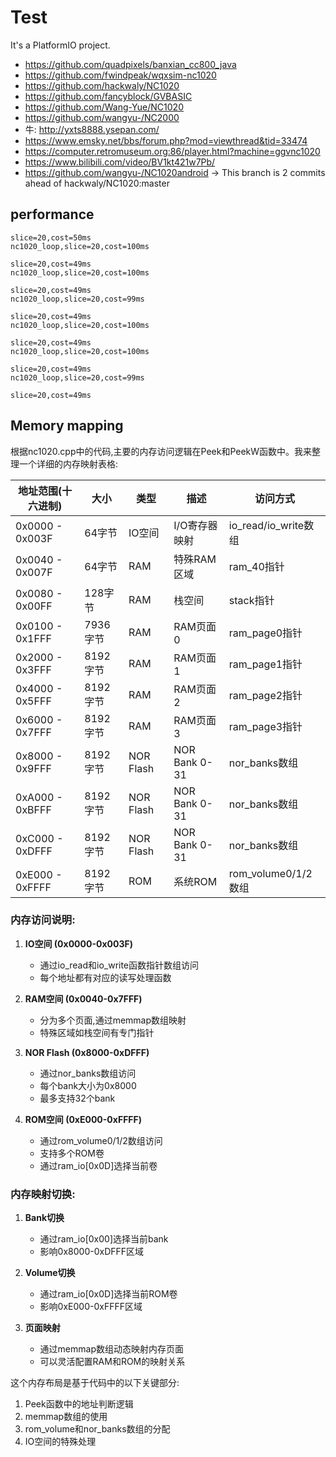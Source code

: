 # Test

It's a PlatformIO project.

* https://github.com/quadpixels/banxian_cc800_java
* https://github.com/fwindpeak/wqxsim-nc1020
* https://github.com/hackwaly/NC1020
* https://github.com/fancyblock/GVBASIC
* https://github.com/Wang-Yue/NC1020
* https://github.com/wangyu-/NC2000
* 牛: http://yxts8888.ysepan.com/
* https://www.emsky.net/bbs/forum.php?mod=viewthread&tid=33474
* https://computer.retromuseum.org:86/player.html?machine=ggvnc1020
* https://www.bilibili.com/video/BV1kt421w7Pb/
* https://github.com/wangyu-/NC1020android -> This branch is 2 commits ahead of hackwaly/NC1020:master

## performance

```
slice=20,cost=50ms
nc1020_loop,slice=20,cost=100ms

slice=20,cost=49ms
nc1020_loop,slice=20,cost=100ms

slice=20,cost=49ms
nc1020_loop,slice=20,cost=99ms

slice=20,cost=49ms
nc1020_loop,slice=20,cost=100ms

slice=20,cost=49ms
nc1020_loop,slice=20,cost=100ms

slice=20,cost=49ms
nc1020_loop,slice=20,cost=99ms

slice=20,cost=49ms
```

## Memory mapping

根据nc1020.cpp中的代码,主要的内存访问逻辑在Peek和PeekW函数中。我来整理一个详细的内存映射表格:


| 地址范围(十六进制) | 大小 | 类型 | 描述 | 访问方式 |
|------------------|------|------|------|---------|
| 0x0000 - 0x003F | 64字节 | IO空间 | I/O寄存器映射 | io_read/io_write数组 |
| 0x0040 - 0x007F | 64字节 | RAM | 特殊RAM区域 | ram_40指针 |
| 0x0080 - 0x00FF | 128字节 | RAM | 栈空间 | stack指针 |
| 0x0100 - 0x1FFF | 7936字节 | RAM | RAM页面0 | ram_page0指针 |
| 0x2000 - 0x3FFF | 8192字节 | RAM | RAM页面1 | ram_page1指针 |
| 0x4000 - 0x5FFF | 8192字节 | RAM | RAM页面2 | ram_page2指针 |
| 0x6000 - 0x7FFF | 8192字节 | RAM | RAM页面3 | ram_page3指针 |
| 0x8000 - 0x9FFF | 8192字节 | NOR Flash | NOR Bank 0-31 | nor_banks数组 |
| 0xA000 - 0xBFFF | 8192字节 | NOR Flash | NOR Bank 0-31 | nor_banks数组 |
| 0xC000 - 0xDFFF | 8192字节 | NOR Flash | NOR Bank 0-31 | nor_banks数组 |
| 0xE000 - 0xFFFF | 8192字节 | ROM | 系统ROM | rom_volume0/1/2数组 |

### 内存访问说明:

1. **IO空间 (0x0000-0x003F)**
   - 通过io_read和io_write函数指针数组访问
   - 每个地址都有对应的读写处理函数

2. **RAM空间 (0x0040-0x7FFF)**
   - 分为多个页面,通过memmap数组映射
   - 特殊区域如栈空间有专门指针

3. **NOR Flash (0x8000-0xDFFF)**
   - 通过nor_banks数组访问
   - 每个bank大小为0x8000
   - 最多支持32个bank

4. **ROM空间 (0xE000-0xFFFF)**
   - 通过rom_volume0/1/2数组访问
   - 支持多个ROM卷
   - 通过ram_io[0x0D]选择当前卷

### 内存映射切换:

1. **Bank切换**
   - 通过ram_io[0x00]选择当前bank
   - 影响0x8000-0xDFFF区域

2. **Volume切换**
   - 通过ram_io[0x0D]选择当前ROM卷
   - 影响0xE000-0xFFFF区域

3. **页面映射**
   - 通过memmap数组动态映射内存页面
   - 可以灵活配置RAM和ROM的映射关系


这个内存布局是基于代码中的以下关键部分:

1. Peek函数中的地址判断逻辑
2. memmap数组的使用
3. rom_volume和nor_banks数组的分配
4. IO空间的特殊处理

